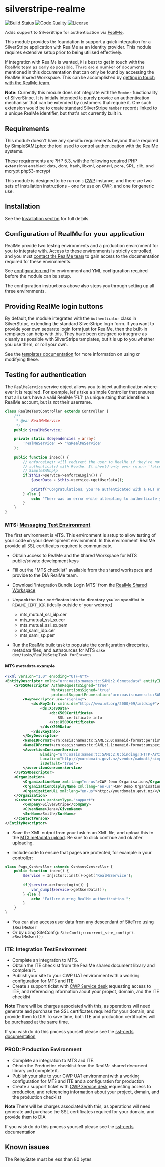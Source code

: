silverstripe-realme
============================

[![Build Status](http://img.shields.io/travis/silverstripe/silverstripe-realme.svg?style=flat-square)](https://travis-ci.org/silverstripe/silverstripe-realme)
[![Code Quality](http://img.shields.io/scrutinizer/g/silverstripe/silverstripe-realme.svg?style=flat-square)](https://scrutinizer-ci.com/g/silverstripe/silverstripe-realme)
[![License](http://img.shields.io/packagist/l/silverstripe/realme.svg?style=flat-square)](LICENSE.md)

<!-- [![Version](http://img.shields.io/packagist/v/silverstripe/realme.svg?style=flat-square)](https://packagist.org/packages/silverstripe/realme) -->

Adds support to SilverStripe for authentication via [RealMe](https://www.realme.govt.nz/).

This module provides the foundation to support a quick integration for a SilverStripe application with RealMe as an 
identity provider. This module requires extensive setup prior to being utilised effectively.

If integration with RealMe is wanted, it is best to get in touch with the RealMe team as early as possible. There are a 
number of documents mentioned in this documentation that can only be found by accessing the RealMe Shared Workspace. 
This can be accomplished by [getting in touch with the RealMe team](https://www.realme.govt.nz/realme-business/).

**Note:** Currently this module does not integrate with the `Member` functionality of SilverStripe. It is initially 
intended to purely provide an authentication mechanism that can be extended by customers that require it. One such 
extension would be to create standard SilverStripe `Member` records linked to a unique RealMe identifier, but that's 
not currently built in.

## Requirements
This module doesn't have any specific requirements beyond those required by [SimpleSAMLphp](https://simplesamlphp.org): 
the tool used to control authentication with the RealMe systems.

These requirements are PHP 5.3, with the following required PHP extensions enabled: date, dom, hash, libxml, openssl,
pcre, SPL, zlib, and mcrypt php53-mcrypt

This module is designed to be run on a [CWP](https://www.cwp.govt.nz/) instance, and there are two sets of installation 
instructions - one for use on CWP, and one for generic use.

## Installation

See the [Installation section](docs/en/installation.md) for full details.

## Configuration of RealMe for your application

RealMe provide two testing environments and a production environment for you to integrate with. Access to these 
environments is strictly controlled, and you must [contact the RealMe team](https://www.realme.govt.nz/realme-business/) 
to gain access to the documentation required for these environments.

See [configuration.md](docs/en/configuration.md) for environment and YML configuration required before the module can be
setup.

The configuration instructions above also steps you through setting up all three environments. 

## Providing RealMe login buttons

By default, the module integrates with the `Authenticator` class in SilverStripe, extending the standard SilverStripe 
login form. If you want to provide your own separate login form just for RealMe, then the built-in templates can help 
with this. They have been designed to integrate as cleanly as possible with SilverStripe templates, but it is up to you 
whether you use them, or roll your own.

See the [templates documentation](docs/en/templates.md) for more information on using or modifying these.

## Testing for authentication

The `RealMeService` service object allows you to inject authentication where-ever it is required. For example, let's 
take a simple Controller that ensures that all users have a valid RealMe 'FLT' (a unique string that identifies a RealMe 
account, but is not their username.

```php
class RealMeTestController extends Controller {
	/**
	 * @var RealMeService
	 */
	public $realMeService;
	
	private static $dependencies = array(
		'realMeService' => '%$RealMeService'
	);
	
	public function index() {
		// enforceLogin will redirect the user to RealMe if they're not authenticated, or return true if they are 
		// authenticated with RealMe. It should only ever return 'false' if there was an initial error dealing with 
		// SimpleSAMLphp
		if($this->service->enforceLogin()) {
			$userData = $this->service->getUserData();
			
			printf("Congratulations, you're authenticated with a FLT of '%s'!", $userData->UserFlt);
		} else {
			echo "There was an error while attempting to authenticate you.";
		}
	}
}
```

### MTS: [Messaging Test Environment](https://mts.realme.govt.nz/logon-mts/home)

The first environment is MTS. This environment is setup to allow testing of your code on your development environment. 
In this environment, RealMe provide all SSL certificates required to communicate.

- Obtain access to RealMe and the Shared Workspace for MTS public/private development keys
- Fill out the "MTS checklist" available from the shared workspace and provide to the DIA RealMe team.
- Download 'Integration Bundle Login MTS' from the [RealMe Shared Workspace](https://see.govt.nz/realme/realme/Library/Forms/Library.aspx)
- Unpack the four certificates into the directory you've specified in `REALME_CERT_DIR` (ideally outside of your webroot)
    - mts_mutual_ssl_idp.cer
    - mts_mutual_ssl_sp.cer
    - mts_mutual_ssl_sp.pem
    - mts_saml_idp.cer
    - mts_saml_sp.pem

- Run the RealMe build task to populate the configuration directories, metadata files, and authsources for MTS
```sake dev/tasks/RealMeSetupTask forEnv=mts```

#### MTS metadata example ####

```xml
<?xml version="1.0" encoding="UTF-8"?>
<EntityDescriptor xmlns="urn:oasis:names:tc:SAML:2.0:metadata" entityID="http://yourdomain.govt.nz/p-realm/s-name">
	<SPSSODescriptor AuthnRequestsSigned="true"
                     WantAssertionsSigned="true"
                     protocolSupportEnumeration="urn:oasis:names:tc:SAML:2.0:protocol">
        <KeyDescriptor use="signing">
            <ds:KeyInfo xmlns:ds="http://www.w3.org/2000/09/xmldsig#">
                <ds:X509Data>
                    <ds:X509Certificate>
                        SSL certificate info
                    </ds:X509Certificate>
                </ds:X509Data>
            </ds:KeyInfo>
        </KeyDescriptor>
        <NameIDFormat>urn:oasis:names:tc:SAML:2.0:nameid-format:persistent</NameIDFormat>
        <NameIDFormat>urn:oasis:names:tc:SAML:1.1:nameid-format:unspecified</NameIDFormat>
        <AssertionConsumerService
                Binding="urn:oasis:names:tc:SAML:2.0:bindings:HTTP-Artifact"
                Location="http://yourdomain.govt.nz/vendor/madmatt/simplesamlphp/www/module.php/saml/sp/saml2-acs.php/realme-mts" index="0"
                isDefault="true">
        </AssertionConsumerService>
    </SPSSODescriptor>
    <Organization>
        <OrganizationName xml:lang="en-us">CWP Demo Organisation</OrganizationName>
        <OrganizationDisplayName xml:lang="en-us">CWP Demo Organisation</OrganizationDisplayName>
        <OrganizationURL xml:lang="en-us">http://yourdomain.govt.nz/</OrganizationURL>
    </Organization>
    <ContactPerson contactType="support">
        <Company>SilverStripe</Company>
        <GivenName>Jane</GivenName>
        <SurName>Smith</SurName>
    </ContactPerson>
</EntityDescriptor>
``` 

- Save the XML output from your task to an XML file, and upload this to the [MTS metadata upload](https://mts.realme.govt.nz/logon-mts/metadataupdate). Be sure to click continue and ok after uploading.

- Include code to ensure that pages are protected, for example in your controller:

```php
class Page_Controller extends ContentController {
    public function index() {
        $service = Injector::inst()->get('RealMeService');
        
        if($service->enforceLogin()) {
            var_dump($service->getUserData());
        } else {
            echo "Failure during RealMe authentication.";
        }
    }
}
```

- You can also access user data from any descendant of SiteTree using `$RealMeUser`
- Or by using SiteConfig: `SiteConfig::current_site_config()->RealMeUser();`

### ITE: Integration Test Environment

- Complete an integration to MTS.
- Obtain the ITE checklist from the RealMe shared document library and complete it.
- Publish your site to your CWP UAT environment with a working configuration for MTS and ITE 
- Create a support ticket with [CWP Service desk](https://www.cwp.govt.nz/service-desk/new-request/) requesting access to ITE, and referencing information about your project, domain, and the ITE checklist

**Note** There will be charges associated with this, as operations will need generate and purchase the SSL certificates required for your domain, and provide them to DIA
To save time, both ITE and production certificates will be purchased at the same time.

If you wish do do this process yourself please see the [ssl-certs documentation](docs/en/ssl-certs.md) 
 
### PROD: Production Environment

- Complete an integration to MTS and ITE.
- Obtain the Production checklist from the RealMe shared document library and complete it.
- Publish your site to your CWP UAT environment with a working configuration for MTS and ITE and a configuration for production
- Create a support ticket with [CWP Service desk](https://www.cwp.govt.nz/service-desk/new-request/) requesting access to production, and referencing information about your project, domain, and the production checklist

**Note** There will be charges associated with this, as operations will need generate and purchase the SSL certificates required for your domain, and provide them to DIA

If you wish do do this process yourself please see the [ssl-certs documentation](docs/en/ssl-certs.md) 

## Known issues
The RelayState must be less than 80 bytes

